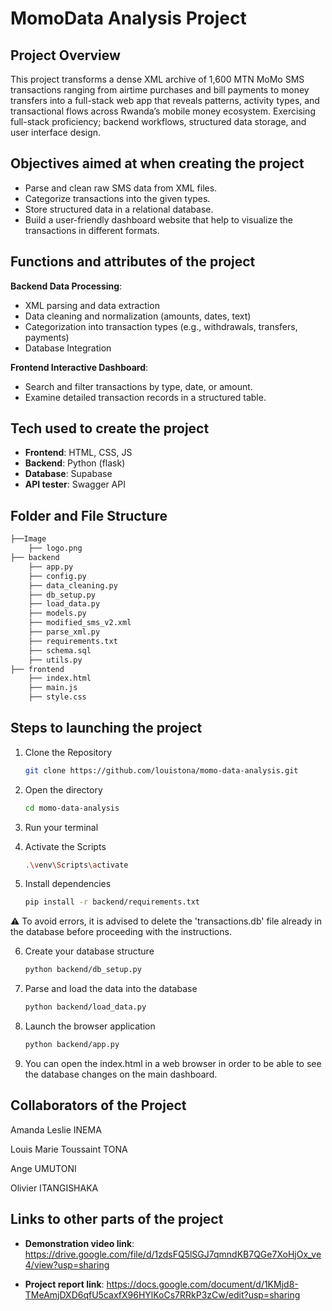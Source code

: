 # MomoData Analysis Project
## Project Overview
This project transforms a dense XML archive of 1,600 MTN MoMo SMS transactions ranging from airtime purchases and bill payments to money transfers into a full-stack web app that reveals patterns, activity types, and transactional flows across Rwanda’s mobile money ecosystem. Exercising full-stack proficiency; backend workflows, structured data storage, and user interface design.

## Objectives aimed at when creating the project
- Parse and clean raw SMS data from XML files.
- Categorize transactions into the given types.
- Store structured data in a relational database.
- Build a user-friendly dashboard website that help to visualize the transactions in different formats.

## Functions and attributes of the project
**Backend Data Processing**:

- XML parsing and data extraction
- Data cleaning and normalization (amounts, dates, text)
- Categorization into transaction types (e.g., withdrawals, transfers, payments)
- Database Integration

**Frontend Interactive Dashboard**:

- Search and filter transactions by type, date, or amount.
- Examine detailed transaction records in a structured table.

## Tech used to create the project
- **Frontend**: HTML, CSS, JS
- **Backend**: Python (flask)
- **Database**: Supabase
- **API tester**: Swagger API

## Folder and File Structure
```bash
├──Image
    ├── logo.png
├── backend
    ├── app.py
    ├── config.py
    ├── data_cleaning.py
    ├── db_setup.py
    ├── load_data.py
    ├── models.py
    ├── modified_sms_v2.xml
    ├── parse_xml.py
    ├── requirements.txt
    ├── schema.sql
    ├── utils.py
├── frontend
    ├── index.html
    ├── main.js
    ├── style.css
```

## Steps to launching the project
1. Clone the Repository
   ```bash
   git clone https://github.com/louistona/momo-data-analysis.git
   ```

2. Open the directory
   ```bash
   cd momo-data-analysis
   ```

3. Run your terminal

4. Activate the Scripts
   ```bash
   .\venv\Scripts\activate
   ```

5. Install dependencies
   ```bash
   pip install -r backend/requirements.txt
   ```
⚠️ To avoid errors, it is advised to delete the 'transactions.db' file already in the database before proceeding with the instructions.


6. Create your database structure
   ```bash
   python backend/db_setup.py
   ```

7. Parse and load the data into the database
   ```bash
   python backend/load_data.py
   ```

8. Launch the browser application
   ```bash
   python backend/app.py
   ```

9. You can open the index.html in a web browser in order to be able to see the database changes on the main dashboard.

## Collaborators of the Project
Amanda Leslie INEMA

Louis Marie Toussaint TONA

Ange UMUTONI

Olivier ITANGISHAKA

## Links to other parts of the project
- **Demonstration video link**:
   https://drive.google.com/file/d/1zdsFQ5lSGJ7qmndKB7QGe7XoHjOx_ve4/view?usp=sharing

- **Project report link**:
https://docs.google.com/document/d/1KMjd8-TMeAmjDXD6qfU5caxfX96HYlKoCs7RRkP3zCw/edit?usp=sharing
